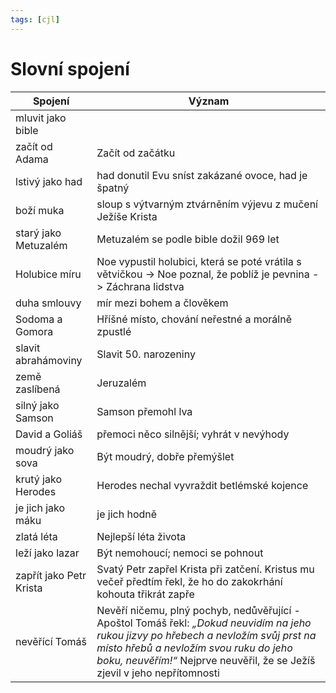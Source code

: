 ```yaml
---
tags: [cjl]
---
```

# Slovní spojení
| Spojení                 | Význam                                                                                                                                                                                                                                                      |
| ----------------------- | ----------------------------------------------------------------------------------------------------------------------------------------------------------------------------------------------------------------------------------------------------------- |
| mluvit jako bible       |                                                                                                                                                                                                                                                             |
| začít od Adama          | Začít od začátku                                                                                                                                                                                                                                            |
| lstivý jako had         | had donutil Evu sníst zakázané ovoce, had je špatný                                                                                                                                                                                                         |
| boží muka               | sloup s výtvarným ztvárněním výjevu z mučení Ježíše Krista                                                                                                                                                                                                  |
| starý jako Metuzalém    | Metuzalém se podle bible dožil 969 let                                                                                                                                                                                                                      |
| Holubice míru           | Noe vypustil holubici, která se poté vrátila s větvičkou -> Noe poznal, že poblíž je pevnina -> Záchrana lidstva                                                                                                                                            |
| duha smlouvy            | mír mezi bohem a člověkem                                                                                                                                                                                                                                   |
| Sodoma a Gomora         | Hříšné místo, chování neřestné a morálně zpustlé                                                                                                                                                                                                            |
| slavit abrahámoviny     | Slavit 50. narozeniny                                                                                                                                                                                                                                       |
| země zaslíbená          | Jeruzalém                                                                                                                                                                                                                                                   |
| silný jako Samson       | Samson přemohl lva                                                                                                                                                                                                                                          |
| David a Goliáš          | přemoci něco silnější; vyhrát v nevýhody                                                                                                                                                                                                                    |
| moudrý jako sova        | Být moudrý, dobře přemýšlet                                                                                                                                                                                                                                 |
| krutý jako Herodes      | Herodes nechal vyvraždit betlémské kojence                                                                                                                                                                                                                  |
| je jich jako máku       | je jich hodně                                                                                                                                                                                                                                               |
| zlatá léta              | Nejlepší léta života                                                                                                                                                                                                                                        |
| leží jako lazar         | Být nemohoucí; nemoci se pohnout                                                                                                                                                                                                                            |
| zapřít jako Petr Krista | Svatý Petr zapřel Krista při zatčení. Kristus mu večeř předtím řekl, že ho do zakokrhání kohouta třikrát zapře                                                                                                                                              |
| nevěřící Tomáš          | Nevěří ničemu, plný pochyb, nedůvěřující - Apoštol Tomáš řekl: _„Dokud neuvidím na jeho rukou jizvy po hřebech a nevložím svůj prst na místo hřebů a nevložím svou ruku do jeho boku, neuvěřím!“_ Nejprve neuvěřil, že se Ježíš zjevil v jeho nepřítomnosti |
